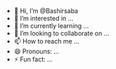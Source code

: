 - 👋 Hi, I’m @Bashirsaba
- 👀 I’m interested in ...
- 🌱 I’m currently learning ...
- 💞️ I’m looking to collaborate on ...
- 📫 How to reach me ...
- 😄 Pronouns: ...
- ⚡ Fun fact: ...

<!---
Bashirsaba/Bashirsaba is a ✨ special ✨ repository because its `README.md` (this file) appears on your GitHub profile.
You can click the Preview link to take a look at your changes.
--->
